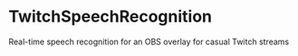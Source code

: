 # TwitchSpeechRecognition
Real-time speech recognition for an OBS overlay for casual Twitch streams
